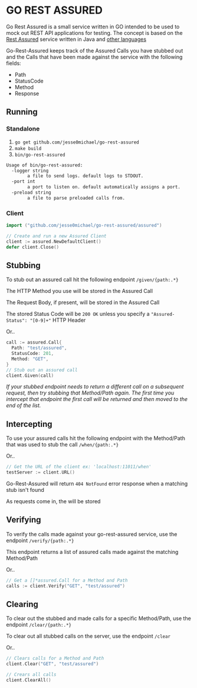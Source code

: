 # GO REST ASSURED
Go Rest Assured is a small service written in GO intended to be used to mock out REST API applications for testing. The concept is based on the [Rest Assured](http://rest-assured.io/) service written in Java and [other languages](https://github.com/artemave/REST-assured)

Go-Rest-Assured keeps track of the Assured Calls you have stubbed out and the Calls that have been made against the service with the following fields:

- Path
- StatusCode
- Method
- Response

## Running

### Standalone 

1. `go get github.com/jesse0michael/go-rest-assured`
2. `make build`
3. `bin/go-rest-assured`

```bash
Usage of bin/go-rest-assured:
  -logger string
    	a file to send logs. default logs to STDOUT.
  -port int
    	a port to listen on. default automatically assigns a port.
  -preload string
    	a file to parse preloaded calls from.
```

### Client
```go
import ("github.com/jesse0michael/go-rest-assured/assured")

// Create and run a new Assured Client
client := assured.NewDefaultClient()
defer client.Close()
```

## Stubbing
To stub out an assured call hit the following endpoint
`/given/{path:.*}`

The HTTP Method you use will be stored in the Assured Call

The Request Body, if present, will be stored in the Assured Call

The stored Status Code will be `200 OK` unless you specify a `"Assured-Status": "[0-9]+"` HTTP Header

Or..

```go
call := assured.Call{
  Path: "test/assured",
  StatusCode: 201,
  Method: "GET",
}
// Stub out an assured call
client.Given(call)
```

*If your stubbed endpoint needs to return a different call on a subsequent request, then try stubbing that Method/Path again. The first time you intercept that endpoint the first call will be returned and then moved to the end of the list.*

## Intercepting
To use your assured calls hit the following endpoint with the Method/Path that was used to stub the call `/when/{path:.*}`

Or..

```go
// Get the URL of the client ex: 'localhost:11011/when'
testServer := client.URL()
```

Go-Rest-Assured will return `404 NotFound` error response when a matching stub isn't found

As requests come in, the will be stored


## Verifying
To verify the calls made against your go-rest-assured service, use the endpoint `/verify/{path:.*}`

This endpoint returns a list of assured calls made against the matching Method/Path

Or..

```go
// Get a []*assured.Call for a Method and Path
calls := client.Verify("GET", "test/assured")
```


## Clearing
To clear out the stubbed and made calls for a specific Method/Path, use the endpoint `/clear/{path:.*}`

To clear out all stubbed calls on the server, use the endpoint `/clear`

Or..

``` go
// Clears calls for a Method and Path
client.Clear("GET", "test/assured")

// Crears all calls
client.ClearAll()
```

